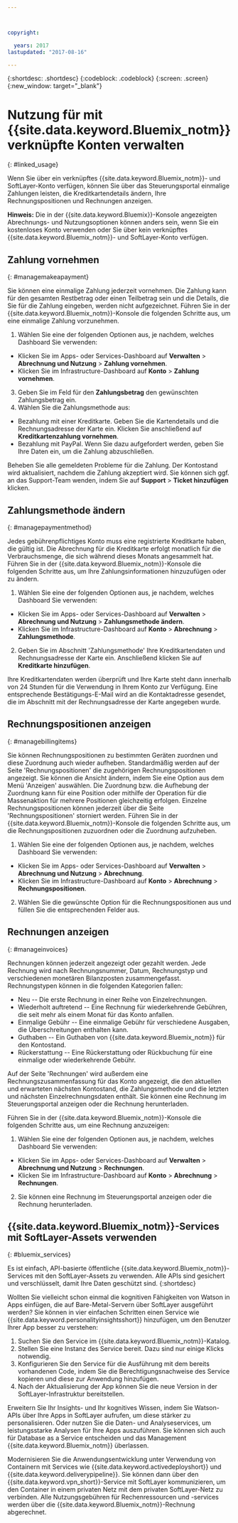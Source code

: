 ```yaml
---



copyright:

  years: 2017
lastupdated: "2017-08-16"

---
```


{:shortdesc: .shortdesc}
{:codeblock: .codeblock}
{:screen: .screen}
{:new_window: target="_blank"}

# Nutzung für mit {{site.data.keyword.Bluemix_notm}} verknüpfte Konten verwalten
{: #linked_usage}

Wenn Sie über ein verknüpftes {{site.data.keyword.Bluemix_notm}}- und SoftLayer-Konto verfügen, können Sie über das Steuerungsportal einmalige Zahlungen leisten, die Kreditkartendetails ändern, Ihre Rechnungspositionen und Rechnungen anzeigen.

**Hinweis:** Die in der {{site.data.keyword.Bluemix}}-Konsole angezeigten Abrechnungs- und Nutzungsoptionen können anders sein, wenn Sie ein kostenloses Konto verwenden oder Sie über kein verknüpftes {{site.data.keyword.Bluemix_notm}}- und SoftLayer-Konto verfügen.

## Zahlung vornehmen
{: #managemakeapayment}

Sie können eine einmalige Zahlung jederzeit vornehmen. Die Zahlung kann für den gesamten Restbetrag oder einen Teilbetrag sein und die Details, die Sie für die Zahlung eingeben, werden nicht aufgezeichnet. Führen Sie in der {{site.data.keyword.Bluemix_notm}}-Konsole die folgenden Schritte aus, um eine einmalige Zahlung vorzunehmen.

1. Wählen Sie eine der folgenden Optionen aus, je nachdem, welches Dashboard Sie verwenden:   
 * Klicken Sie im Apps- oder Services-Dashboard auf **Verwalten** &gt; **Abrechnung und Nutzung** &gt; **Zahlung vornehmen**.  
 * Klicken Sie im Infrastructure-Dashboard auf **Konto** &gt; **Zahlung vornehmen**.
3. Geben Sie im Feld für den **Zahlungsbetrag** den gewünschten Zahlungsbetrag ein.
4. Wählen Sie die Zahlungsmethode aus:
 * Bezahlung mit einer Kreditkarte. Geben Sie die Kartendetails und die Rechnungsadresse der Karte ein. Klicken Sie anschließend auf **Kreditkartenzahlung vornehmen**.
 * Bezahlung mit PayPal. Wenn Sie dazu aufgefordert werden, geben Sie Ihre Daten ein, um die Zahlung abzuschließen.

Beheben Sie alle gemeldeten Probleme für die Zahlung. Der Kontostand wird aktualisiert, nachdem die Zahlung akzeptiert wird. Sie können sich ggf. an das Support-Team wenden, indem Sie auf **Support** &gt; **Ticket hinzufügen** klicken.

## Zahlungsmethode ändern
{: #managepaymentmethod}

Jedes gebührenpflichtiges Konto muss eine registrierte Kreditkarte haben, die gültig ist. Die Abrechnung für die Kreditkarte erfolgt monatlich für die Verbrauchsmenge, die sich während dieses Monats angesammelt hat. Führen Sie in der {{site.data.keyword.Bluemix_notm}}-Konsole die folgenden Schritte aus, um Ihre Zahlungsinformationen hinzuzufügen oder zu ändern.

1. Wählen Sie eine der folgenden Optionen aus, je nachdem, welches Dashboard Sie verwenden:  
 * Klicken Sie im Apps- oder Services-Dashboard auf **Verwalten** &gt; **Abrechnung und Nutzung** &gt; **Zahlungsmethode ändern**.  
 * Klicken Sie im Infrastructure-Dashboard auf **Konto** &gt; **Abrechnung** &gt; **Zahlungsmethode**.
2. Geben Sie im Abschnitt 'Zahlungsmethode' Ihre Kreditkartendaten und Rechnungsadresse der Karte ein. Anschließend klicken Sie auf **Kreditkarte hinzufügen**.

Ihre Kreditkartendaten werden überprüft und Ihre Karte steht dann innerhalb von 24 Stunden für die Verwendung in Ihrem Konto zur Verfügung. Eine entsprechende Bestätigungs-E-Mail wird an die Kontaktadresse gesendet, die im Abschnitt mit der Rechnungsadresse der Karte angegeben wurde.

## Rechnungspositionen anzeigen
{: #managebillingitems}

Sie können Rechnungspositionen zu bestimmten Geräten zuordnen und diese Zuordnung auch wieder aufheben. Standardmäßig werden auf der Seite 'Rechnungspositionen' die zugehörigen Rechnungspositionen angezeigt. Sie können die Ansicht ändern, indem Sie eine Option aus dem Menü 'Anzeigen' auswählen. Die Zuordnung bzw. die Aufhebung der Zuordnung kann für eine Position oder mithilfe der Operation für die Massenaktion für mehrere Positionen gleichzeitig erfolgen. Einzelne Rechnungspositionen können jederzeit über die Seite 'Rechnungspositionen' storniert werden. Führen Sie in der {{site.data.keyword.Bluemix_notm}}-Konsole die folgenden Schritte aus, um die Rechnungspositionen zuzuordnen oder die Zuordnung aufzuheben.

1. Wählen Sie eine der folgenden Optionen aus, je nachdem, welches Dashboard Sie verwenden:   
 * Klicken Sie im Apps- oder Services-Dashboard auf **Verwalten** &gt; **Abrechnung und Nutzung** &gt; **Abrechnung**.  
 * Klicken Sie im Infrastructure-Dashboard auf **Konto** &gt; **Abrechnung** &gt; **Rechnungspositionen**.
2. Wählen Sie die gewünschte Option für die Rechnungspositionen aus und füllen Sie die entsprechenden Felder aus.

## Rechnungen anzeigen
{: #manageinvoices}

Rechnungen können jederzeit angezeigt oder gezahlt werden. Jede Rechnung wird nach Rechnungsnummer, Datum, Rechnungstyp und verschiedenen monetären Bilanzposten zusammengefasst. Rechnungstypen können in die folgenden Kategorien fallen:

 *  Neu -- Die erste Rechnung in einer Reihe von Einzelrechnungen.
 *  Wiederholt auftretend -- Eine Rechnung für wiederkehrende Gebühren, die seit mehr als einem Monat für das Konto anfallen.
 *  Einmalige Gebühr -- Eine einmalige Gebühr für verschiedene Ausgaben, die Überschreitungen enthalten kann.
 *  Guthaben -- Ein Guthaben von {{site.data.keyword.Bluemix_notm}} für den Kontostand.
 *  Rückerstattung -- Eine Rückerstattung oder Rückbuchung für eine einmalige oder wiederkehrende Gebühr.

Auf der Seite 'Rechnungen' wird außerdem eine Rechnungszusammenfassung für das Konto angezeigt, die den aktuellen und erwarteten nächsten Kontostand, die Zahlungsmethode und die letzten und nächsten Einzelrechnungsdaten enthält. Sie können eine Rechnung im Steuerungsportal anzeigen oder die Rechnung herunterladen.

Führen Sie in der {{site.data.keyword.Bluemix_notm}}-Konsole die folgenden Schritte aus, um eine Rechnung anzuzeigen:

1. Wählen Sie eine der folgenden Optionen aus, je nachdem, welches Dashboard Sie verwenden:  
 * Klicken Sie im Apps- oder Services-Dashboard auf **Verwalten** &gt; **Abrechnung und Nutzung** &gt; **Rechnungen**.  
 * Klicken Sie im Infrastructure-Dashboard auf **Konto** &gt; **Abrechnung** &gt; **Rechnungen**.
2. Sie können eine Rechnung im Steuerungsportal anzeigen oder die Rechnung herunterladen.

## {{site.data.keyword.Bluemix_notm}}-Services mit SoftLayer-Assets verwenden
{: #bluemix_services}

Es ist einfach, API-basierte öffentliche {{site.data.keyword.Bluemix_notm}}-Services mit den SoftLayer-Assets zu verwenden. Alle APIs sind gesichert und verschlüsselt, damit Ihre Daten geschützt sind.
{:shortdesc}

Wollten Sie vielleicht schon einmal die kognitiven Fähigkeiten von Watson in Apps einfügen, die auf Bare-Metal-Servern über SoftLayer ausgeführt werden? Sie können in vier einfachen Schritten einen Service wie {{site.data.keyword.personalityinsightsshort}} hinzufügen, um den Benutzer Ihrer App besser zu verstehen:

1. Suchen Sie den Service im {{site.data.keyword.Bluemix_notm}}-Katalog.
2. Stellen Sie eine Instanz des Service bereit. Dazu sind nur einige Klicks notwendig.
3. Konfigurieren Sie den Service für die Ausführung mit dem bereits vorhandenen Code, indem Sie die Berechtigungsnachweise des Service kopieren und diese zur Anwendung hinzufügen.
4. Nach der Aktualisierung der App können Sie die neue Version in der SoftLayer-Infrastruktur bereitstellen.

Erweitern Sie Ihr Insights- und Ihr kognitives Wissen, indem Sie Watson-APIs über Ihre Apps in SoftLayer aufrufen, um diese stärker zu personalisieren. Oder nutzen Sie die Daten- und Analyseservices, um leistungsstarke Analysen für Ihre Apps auszuführen. Sie können sich auch für Database as a Service entscheiden und das Management {{site.data.keyword.Bluemix_notm}} überlassen.

Modernisieren Sie die Anwendungsentwicklung unter Verwendung von Containern mit Services wie {{site.data.keyword.activedeployshort}} und {{site.data.keyword.deliverypipeline}}. Sie können dann über den {{site.data.keyword.vpn_short}}-Service mit SoftLayer kommunizieren, um den Container in einem privaten Netz mit dem privaten SoftLayer-Netz zu verbinden. Alle Nutzungsgebühren für Rechenressourcen und -services werden über die {{site.data.keyword.Bluemix_notm}}-Rechnung abgerechnet.
